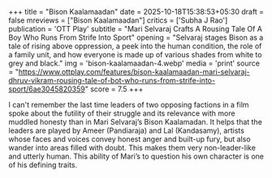 +++
title = "Bison Kaalamaadan"
date = 2025-10-18T15:38:53+05:30
draft = false
mreviews = ["Bison Kaalamaadan"]
critics = ['Subha J Rao']
publication = 'OTT Play'
subtitle = "Mari Selvaraj Crafts A Rousing Tale Of A Boy Who Runs From Strife Into Sport"
opening = "Selvaraj stages Bison as a tale of rising above oppression, a peek into the human condition, the role of a family unit, and how everyone is made up of various shades from white to grey and black."
img = 'bison-kaalamaadan-4.webp'
media = 'print'
source = "https://www.ottplay.com/features/bison-kaalamaadan-mari-selvaraj-dhruv-vikram-rousing-tale-of-bot-who-runs-from-strife-into-sport/6ae3045820359"
score = 7.5
+++

I can't remember the last time leaders of two opposing factions in a film spoke about the futility of their struggle and its relevance with more muddled honesty than in Mari Selvaraj’s Bison Kaalamadan. It helps that the leaders are played by Ameer (Pandiaraja) and Lal (Kandasamy), artists whose faces and voices convey honest anger and built-up fury, but also wander into areas filled with doubt. This makes them very non-leader-like and utterly human. This ability of Mari’s to question his own character is one of his defining traits.
